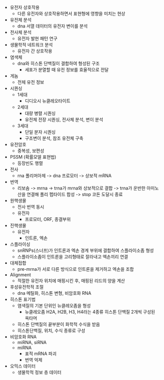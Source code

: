 - 유전자 상호작용
	- 다른 유전자와 상호작용하면서 표현형에 영향을 미치는 현상
- 유전체 분석
	- dna 서열 데이터의 유전자 변이를 분석
- 전사체 분석
	- 유전자 발현 패턴 연구
- 생물학적 네트워크 분석
	- 유전자 간 상호작용
- 염색체
	- dna와 히스톤 단백질이 결합하여 형성된 구조
		- 세포가 분열할 때 유전 정보를 효율적으로 전달
- 게놈
	- 전체 유전 정보
- 시퀀싱
	- 1세대
		- 디디오시 뉴클레오타이트
	- 2세대
		- 대량 병렬 시퀀싱
		- 유전체 전장 시퀀싱, 전사체 분석, 변이 분석
	- 3세대
		- 단일 분자 시퀀싱
		- 구조변이 분석, 참조 유전체 구축
- 유전암호
	- 중복성, 보편성
- PSSM (확률모델 표현법)
	- 등장빈도 행렬
- 전사
	- rna 폴리머아제 -> dna 프로모터 -> 상보적 mRNA
- 번역
	- 리보솜 -> mrna -> trna가 mrna와 상보적으로 결합 -> trna가 운반한 아미노산을 연결해 폴리 펩타이드 합성 -> stop 코돈 도달시 종료
- 원핵생물
	- 전사 번역 동시
	- 유전자
		- 프로모터, ORF, 종결부위
- 진핵생물
	- 유전자
		- 인트론, 엑손
- 스플라이싱
	- snRNPs(스너프)가 인트론과 엑손 경계 부위에 결합하여 스플라이소좀 형성
	- 스플라이소좀이 인트론을 고리형태로 잘라내고 엑손끼리 연결
- 대체접합
	- pre-mrna가 서로 다른 방식으로 인트론을 제거하고 엑손을 조합
- Alignment
	- 적절한 유전자 위치에 매핑시킨 후, 매핑된 리드의 양을 계산
- 후성유전학적 조절
	- dna 메틸화, 히스톤 변형, 비암호화 RNA
- 히스톤 표기법
	- 염색질의 기본 단위인 뉴클레오좀을 형성
		- 뉴클레오좀 H2A, H2B, H3, H4라는 4종류 히스톤 단백질 2개씩 구성된 옥타머
	- 히스톤 단백질의 끝부분이 화학적 수식을 받음
	- 히스톤단백질, 위치, 수식 종류로 구성
- 비암호화 RNA
	- miRNA, siRNA
	- miRNA
		- 표적 mRNA 파괴
		- 번역 억제
- 오믹스 데이터
	- 생물학적 정보 층 데이터